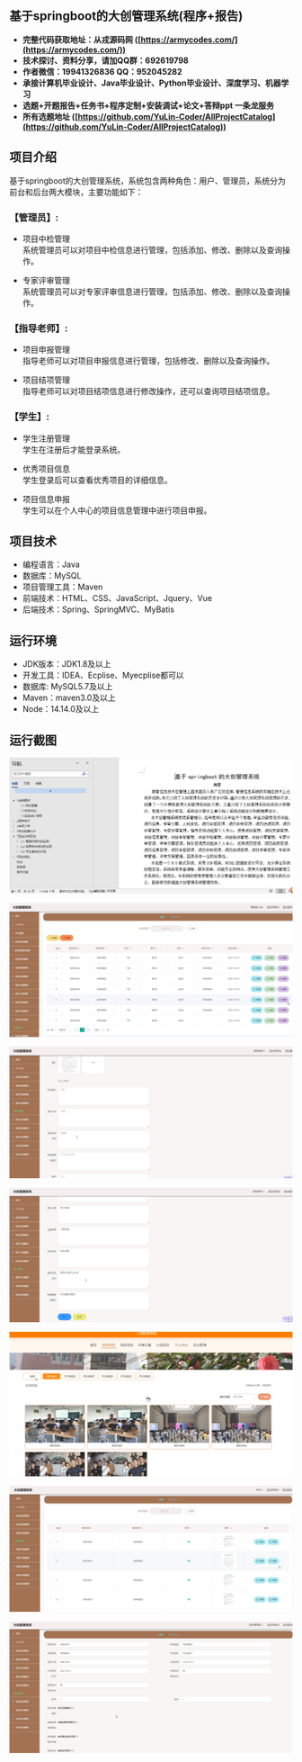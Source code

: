 ## 基于springboot的大创管理系统(程序+报告)

- <b>完整代码获取地址：从戎源码网 ([https://armycodes.com/](https://armycodes.com/))</b>
- <b>技术探讨、资料分享，请加QQ群：692619798</b> 
- <b>作者微信：19941326836  QQ：952045282</b> 
- <b>承接计算机毕业设计、Java毕业设计、Python毕业设计、深度学习、机器学习</b>
- <b>选题+开题报告+任务书+程序定制+安装调试+论文+答辩ppt 一条龙服务</b>
- <b>所有选题地址 ([https://github.com/YuLin-Coder/AllProjectCatalog](https://github.com/YuLin-Coder/AllProjectCatalog)) </b>

## 项目介绍
基于springboot的大创管理系统，系统包含两种角色：用户、管理员，系统分为前台和后台两大模块，主要功能如下：

### 【管理员】:
- 项目中检管理  
  系统管理员可以对项目中检信息进行管理，包括添加、修改、删除以及查询操作。

- 专家评审管理  
  系统管理员可以对专家评审信息进行管理，包括添加、修改、删除以及查询操作。

### 【指导老师】:
- 项目申报管理  
  指导老师可以对项目申报信息进行管理，包括修改、删除以及查询操作。

- 项目结项管理  
  指导老师可以对项目结项信息进行修改操作，还可以查询项目结项信息。

### 【学生】:
- 学生注册管理  
学生在注册后才能登录系统。

- 优秀项目信息  
学生登录后可以查看优秀项目的详细信息。

- 项目信息申报  
学生可以在个人中心的项目信息管理中进行项目申报。


## 项目技术
- 编程语言：Java
- 数据库：MySQL
- 项目管理工具：Maven
- 前端技术：HTML、CSS、JavaScript、Jquery、Vue
- 后端技术：Spring、SpringMVC、MyBatis

## 运行环境
- JDK版本：JDK1.8及以上
- 开发工具：IDEA、Ecplise、Myecplise都可以
- 数据库: MySQL5.7及以上
- Maven：maven3.0及以上
- Node：14.14.0及以上

## 运行截图
![](screenshot/1.png)

![](screenshot/2.png)

![](screenshot/3.png)

![](screenshot/4.png)

![](screenshot/5.png)

![](screenshot/6.png)

![](screenshot/7.png)
